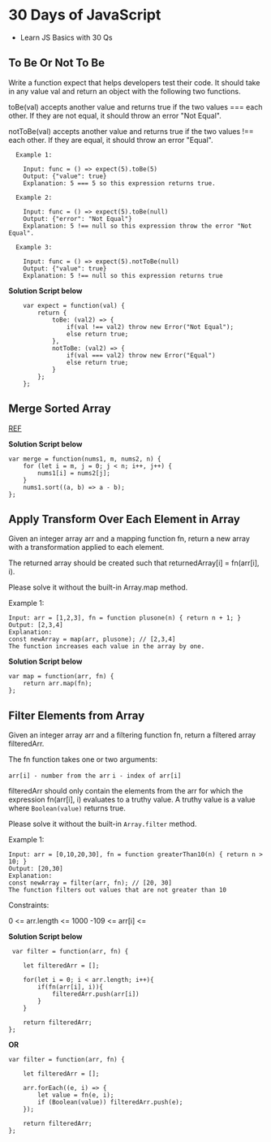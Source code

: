 # 30 Days of JavaScript

* Learn JS Basics with 30 Qs

## To Be Or Not To Be

 Write a function expect that helps developers test their code. It should take in any value val and return an object with the following two functions.

 toBe(val) accepts another value and returns true if the two values === each other. If they are not equal, it should throw an error "Not Equal".
 
 notToBe(val) accepts another value and returns true if the two values !== each other. If they are equal, it should throw an error "Equal".
 
	  Example 1:

		Input: func = () => expect(5).toBe(5)
		Output: {"value": true}
		Explanation: 5 === 5 so this expression returns true.
		
	  Example 2:
	 
		Input: func = () => expect(5).toBe(null)
		Output: {"error": "Not Equal"}
		Explanation: 5 !== null so this expression throw the error "Not Equal".
		
	  Example 3:
	 
		Input: func = () => expect(5).notToBe(null)
		Output: {"value": true}
		Explanation: 5 !== null so this expression returns true
	
 **Solution Script below**
		
		var expect = function(val) {
			return {
				toBe: (val2) => {
					if(val !== val2) throw new Error("Not Equal");
					else return true;
				},
				notToBe: (val2) => {
					if(val === val2) throw new Error("Equal")
					else return true;
				}
			};
		};
	
## Merge Sorted Array 

 [REF](https://github.com/GouthamGuna/typical-tasks/blob/main/experimental-lab-2024/src/main/java/in/dev/gmsk/leetcode/EasyProblems.java)
	
 **Solution Script below**
	
	var merge = function(nums1, m, nums2, n) {
		for (let i = m, j = 0; j < n; i++, j++) {
			nums1[i] = nums2[j];
		}
		nums1.sort((a, b) => a - b);
	};
	
##  Apply Transform Over Each Element in Array

 Given an integer array arr and a mapping function fn, return a new array with a transformation applied to each element.

 The returned array should be created such that returnedArray[i] = fn(arr[i], i).

 Please solve it without the built-in Array.map method.
 
 Example 1:

	Input: arr = [1,2,3], fn = function plusone(n) { return n + 1; }
	Output: [2,3,4]
	Explanation:
	const newArray = map(arr, plusone); // [2,3,4]
	The function increases each value in the array by one. 
	
 **Solution Script below**
	
	var map = function(arr, fn) {
		return arr.map(fn);
	};
	
## Filter Elements from Array

 Given an integer array arr and a filtering function fn, return a filtered array filteredArr.

 The fn function takes one or two arguments:

 `arr[i] - number from the arr`
 `i - index of arr[i]`
 
 filteredArr should only contain the elements from the arr for which the expression fn(arr[i], i) evaluates to a truthy value. A truthy value is a value where `Boolean(value)` returns true.

 Please solve it without the built-in `Array.filter` method.
 
 Example 1:

	Input: arr = [0,10,20,30], fn = function greaterThan10(n) { return n > 10; }
	Output: [20,30]
	Explanation:
	const newArray = filter(arr, fn); // [20, 30]
	The function filters out values that are not greater than 10
	
Constraints:

 0 <= arr.length <= 1000
 -109 <= arr[i] <= 
 
 **Solution Script below**
 
	 var filter = function(arr, fn) {

		let filteredArr = [];

		for(let i = 0; i < arr.length; i++){
			if(fn(arr[i], i)){
				filteredArr.push(arr[i])
			}
		}

		return filteredArr;
	};
	
 **OR**
		
	var filter = function(arr, fn) {

		let filteredArr = [];

		arr.forEach((e, i) => {
			let value = fn(e, i);
			if (Boolean(value)) filteredArr.push(e);
		});

		return filteredArr;
	};